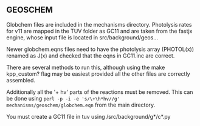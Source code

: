 
## GEOSCHEM
Globchem files are included in the mechanisms directory. Photolysis rates for v11 are mapped in the TUV folder as GC11 and are taken from the fastjx engine, whose input file is located in src/background/geos...

Newer globchem.eqns files need to have the photolysis array (PHOTOL(x)) renamed as J(x) and checked that the eqns in GC11.inc are correct. 

There are several methods to run this, although using the make kpp_custom? flag may be easiest provided all the other files are correctly assembled. 

Additionally all the '+ hv' parts of the reactions must be removed. This can be done using `perl -p -i -e 's/\+\h*hv//g' mechanisms/geoschem/globchem.eqn` from the main directory. 

You must create a GC11 file in tuv using /src/background/g\*/c\*.py 

 

